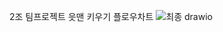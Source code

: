 2조 팀프로젝트 읏맨 키우기 플로우차트
![최종 drawio](https://github.com/Jung-YongJin/flow-chart/assets/51854696/67b7ce80-32d8-48bf-913f-45dacd2fe6bd)
